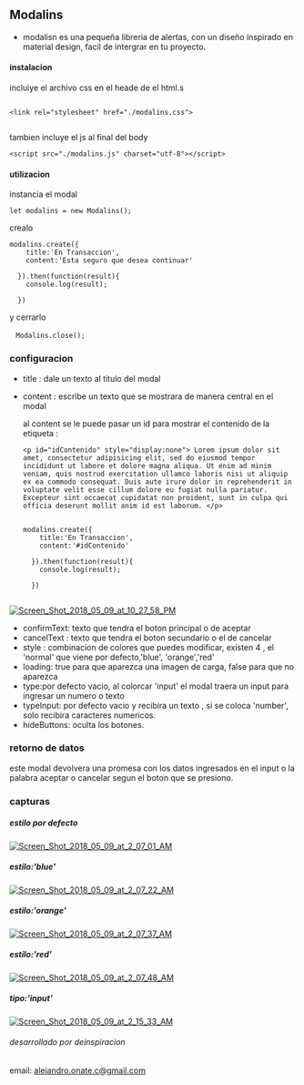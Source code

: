 ## Modalins

- modalisn es una pequeña libreria de alertas, con un diseño inspirado en material design, facil de intergrar en tu proyecto.


#### instalacion

incluiye el archivo css en el heade de el html.s

````

<link rel="stylesheet" href="./modalins.css">


````
tambien incluye el js al final del body

````
<script src="./modalins.js" charset="utf-8"></script>

````


#### utilizacion

instancia el modal

````
let modalins = new Modalins();
````
crealo

`````
modalins.create({
    title:'En Transaccion',
    content:'Esta seguro que desea continuar'

  }).then(function(result){
    console.log(result);

  })

  `````

  y cerrarlo

  ````
  Modalins.close();
  ````

  ### configuracion

  - title : dale un texto al titulo del modal
  - content : escribe un texto que se mostrara de manera central en el modal

    al content se le puede pasar un id  para mostrar el contenido de la etiqueta  :

    ````
    <p id="idContenido" style="display:none"> Lorem ipsum dolor sit amet, consectetur adipisicing elit, sed do eiusmod tempor incididunt ut labore et dolore magna aliqua. Ut enim ad minim veniam, quis nostrud exercitation ullamco laboris nisi ut aliquip ex ea commodo consequat. Duis aute irure dolor in reprehenderit in voluptate velit esse cillum dolore eu fugiat nulla pariatur. Excepteur sint occaecat cupidatat non proident, sunt in culpa qui officia deserunt mollit anim id est laborum. </p>


    ````


    ````
    modalins.create({
        title:'En Transaccion',
        content:'#idContenido'

      }).then(function(result){
        console.log(result);

      })


    ````

<a href="https://imgbb.com/"><img src="https://image.ibb.co/kF70rJ/Screen_Shot_2018_05_09_at_10_27_58_PM.png" alt="Screen_Shot_2018_05_09_at_10_27_58_PM" border="0"></a>



  - confirmText: texto que tendra el boton principal o de aceptar
  - cancelText : texto que tendra el boton secundario o el de cancelar
  - style : combinacion de colores que puedes modificar, existen 4 , el 'normal' que viene por defecto,'blue',   'orange','red'
  - loading: true para que aparezca una imagen de carga, false para que no aparezca
  - type:por defecto vacio, al colorcar 'input' el modal traera un input para ingresar un numero o texto
  - typeInput: por defecto vacio y recibira un texto , si se coloca 'number', solo recibira caracteres numericos.
  - hideButtons: oculta los botones.

### retorno de datos
este modal devolvera una promesa con los datos ingresados en el input o la palabra aceptar o cancelar segun el boton que se presiono.


### capturas

##### estilo por defecto

<a href="https://ibb.co/mF6ouS"><img src="https://preview.ibb.co/msxuZS/Screen_Shot_2018_05_09_at_2_07_01_AM.png" alt="Screen_Shot_2018_05_09_at_2_07_01_AM" border="0"></a>

##### estilo:'blue'

<a href="https://ibb.co/hbP2M7"><img src="https://preview.ibb.co/fw5WES/Screen_Shot_2018_05_09_at_2_07_22_AM.png" alt="Screen_Shot_2018_05_09_at_2_07_22_AM" border="0"></a>

##### estilo:'orange'

<a href="https://ibb.co/kMwGg7"><img src="https://preview.ibb.co/dmgSon/Screen_Shot_2018_05_09_at_2_07_37_AM.png" alt="Screen_Shot_2018_05_09_at_2_07_37_AM" border="0"></a>

##### estilo:'red'

<a href="https://ibb.co/ckj2M7"><img src="https://preview.ibb.co/nesBES/Screen_Shot_2018_05_09_at_2_07_48_AM.png" alt="Screen_Shot_2018_05_09_at_2_07_48_AM" border="0"></a>

##### tipo:'input'

<a href="https://ibb.co/heynM7"><img src="https://preview.ibb.co/iBYMg7/Screen_Shot_2018_05_09_at_2_15_33_AM.png" alt="Screen_Shot_2018_05_09_at_2_15_33_AM" border="0"></a>


###### desarrollado por deinspiracion
email: alejandro.onate.c@gmail.com
